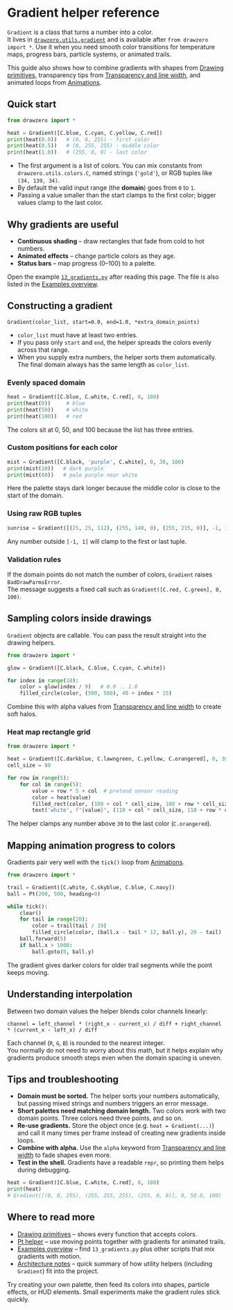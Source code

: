 # Gradient helper reference

`Gradient` is a class that turns a number into a color.  
It lives in [`drawzero.utils.gradient`](https://github.com/ShashkovS/drawzero/blob/master/src/drawzero/utils/gradient.py) and is available after `from drawzero import *`.
Use it when you need smooth color transitions for temperature maps, progress bars, particle systems, or animated trails.

This guide also shows how to combine gradients with shapes from [Drawing primitives](primitives.md), transparency tips from
[Transparency and line width](transparency_and_line_width.md), and animated loops from [Animations](animation.md).

## Quick start

```python
from drawzero import *

heat = Gradient([C.blue, C.cyan, C.yellow, C.red])
print(heat(0.0))   # (0, 0, 255) - first color
print(heat(0.5))   # (0, 255, 255) - middle color
print(heat(1.0))   # (255, 0, 0) - last color
```

* The first argument is a list of colors. You can mix constants from `drawzero.utils.colors.C`, named strings (`'gold'`), or RGB tuples like `(34, 139, 34)`.
* By default the valid input range (the **domain**) goes from `0` to `1`.
* Passing a value smaller than the start clamps to the first color; bigger values clamp to the last color.

## Why gradients are useful

* **Continuous shading** – draw rectangles that fade from cold to hot numbers.
* **Animated effects** – change particle colors as they age.
* **Status bars** – map progress (0–100) to a palette.

Open the example [`13_gradients.py`](https://github.com/ShashkovS/drawzero/blob/master/src/drawzero/examples/13_gradients.py) after reading this page. The file is also listed in the [Examples overview](examples_overview.md).

## Constructing a gradient

```
Gradient(color_list, start=0.0, end=1.0, *extra_domain_points)
```

* `color_list` must have at least two entries.
* If you pass only `start` and `end`, the helper spreads the colors evenly across that range.
* When you supply extra numbers, the helper sorts them automatically. The final domain always has the same length as `color_list`.

### Evenly spaced domain

```python
heat = Gradient([C.blue, C.white, C.red], 0, 100)
print(heat(0))     # blue
print(heat(50))    # white
print(heat(100))   # red
```

The colors sit at 0, 50, and 100 because the list has three entries.

### Custom positions for each color

```python
mist = Gradient([C.black, 'purple', C.white], 0, 30, 100)
print(mist(10))   # dark purple
print(mist(60))   # pale purple near white
```

Here the palette stays dark longer because the middle color is close to the start of the domain.

### Using raw RGB tuples

```python
sunrise = Gradient([(25, 25, 112), (255, 140, 0), (255, 215, 0)], -1, 1)
```

Any number outside `[-1, 1]` will clamp to the first or last tuple.

### Validation rules

If the domain points do not match the number of colors, `Gradient` raises `BadDrawParmsError`.  
The message suggests a fixed call such as `Gradient([C.red, C.green], 0, 100)`.

## Sampling colors inside drawings

`Gradient` objects are callable. You can pass the result straight into the drawing helpers.

```python
from drawzero import *

glow = Gradient([C.black, C.blue, C.cyan, C.white])

for index in range(10):
    color = glow(index / 9)   # 0.0 .. 1.0
    filled_circle(color, (500, 500), 40 + index * 15)
```

Combine this with alpha values from [Transparency and line width](transparency_and_line_width.md) to create soft halos.

### Heat map rectangle grid

```python
from drawzero import *

heat = Gradient([C.darkblue, C.lawngreen, C.yellow, C.orangered], 0, 30)
cell_size = 80

for row in range(5):
    for col in range(5):
        value = row * 5 + col  # pretend sensor reading
        color = heat(value)
        filled_rect(color, (100 + col * cell_size, 100 + row * cell_size), cell_size, cell_size)
        text('white', f"{value}", (110 + col * cell_size, 110 + row * cell_size))
```

The helper clamps any number above `30` to the last color (`C.orangered`).

## Mapping animation progress to colors

Gradients pair very well with the `tick()` loop from [Animations](animation.md).

```python
from drawzero import *

trail = Gradient([C.white, C.skyblue, C.blue, C.navy])
ball = Pt(200, 500, heading=0)

while tick():
    clear()
    for tail in range(20):
        color = trail(tail / 19)
        filled_circle(color, (ball.x - tail * 12, ball.y), 20 - tail)
    ball.forward(5)
    if ball.x > 1000:
        ball.goto(0, ball.y)
```

The gradient gives darker colors for older trail segments while the point keeps moving.

## Understanding interpolation

Between two domain values the helper blends color channels linearly:

```
channel = left_channel * (right_x - current_x) / diff + right_channel * (current_x - left_x) / diff
```

Each channel (`R`, `G`, `B`) is rounded to the nearest integer.  
You normally do not need to worry about this math, but it helps explain why gradients produce smooth steps even when the domain spacing is uneven.

## Tips and troubleshooting

* **Domain must be sorted.** The helper sorts your numbers automatically, but passing mixed strings and numbers triggers an error message.
* **Short palettes need matching domain length.** Two colors work with two domain points. Three colors need three points, and so on.
* **Re-use gradients.** Store the object once (e.g. `heat = Gradient(...)`) and call it many times per frame instead of creating new gradients inside loops.
* **Combine with alpha.** Use the `alpha` keyword from [Transparency and line width](transparency_and_line_width.md) to fade shapes even more.
* **Test in the shell.** Gradients have a readable `repr`, so printing them helps during debugging.

```python
heat = Gradient([C.blue, C.white, C.red], 0, 100)
print(heat)
# Gradient([(0, 0, 255), (255, 255, 255), (255, 0, 0)], 0, 50.0, 100)
```

## Where to read more

* [Drawing primitives](primitives.md) – shows every function that accepts colors.
* [Pt helper](pt.md) – use moving points together with gradients for animated trails.
* [Examples overview](examples_overview.md) – find `13_gradients.py` plus other scripts that mix gradients with motion.
* [Architecture notes](architecture.md) – quick summary of how utility helpers (including `Gradient`) fit into the project.

Try creating your own palette, then feed its colors into shapes, particle effects, or HUD elements. Small experiments make the gradient rules stick quickly.

